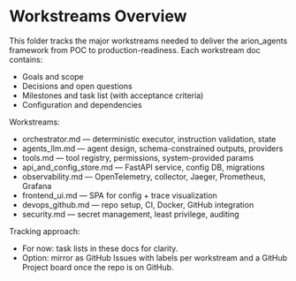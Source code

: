 # Workstreams Overview

This folder tracks the major workstreams needed to deliver the arion_agents framework from POC to production-readiness. Each workstream doc contains:
- Goals and scope
- Decisions and open questions
- Milestones and task list (with acceptance criteria)
- Configuration and dependencies

Workstreams:
- orchestrator.md — deterministic executor, instruction validation, state
- agents_llm.md — agent design, schema-constrained outputs, providers
- tools.md — tool registry, permissions, system-provided params
- api_and_config_store.md — FastAPI service, config DB, migrations
- observability.md — OpenTelemetry, collector, Jaeger, Prometheus, Grafana
- frontend_ui.md — SPA for config + trace visualization
- devops_github.md — repo setup, CI, Docker, GitHub integration
- security.md — secret management, least privilege, auditing

Tracking approach:
- For now: task lists in these docs for clarity.
- Option: mirror as GitHub Issues with labels per workstream and a GitHub Project board once the repo is on GitHub.
